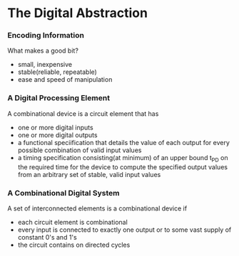 # The Digital Abstraction

### Encoding Information
What makes a good bit?  
* small, inexpensive
* stable(reliable, repeatable)
* ease and speed of manipulation

### A Digital Processing Element
A combinational device is a circuit element that has
* one or more digital inputs
* one or more digital outputs
* a functional speciification that details the value of each output
for every possible combination of valid input values
* a timing specification consisting(at minimum) of an upper bound t<sub>PD</sub> 
on the required time for the device to compute the specified output values from an 
arbitrary set of stable, valid input values

### A Combinational Digital System
A set of interconnected elements is a combinational device if
* each circuit element is combinational
* every input is connected to exactly one output or to some vast supply of constant
0's and 1's
* the circuit contains on directed cycles
